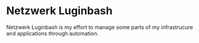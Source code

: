 # Netzwerk Luginbash

Netzwerk Luginbash is my effort to manage some parts of my infrastrucure and applications through automation.
